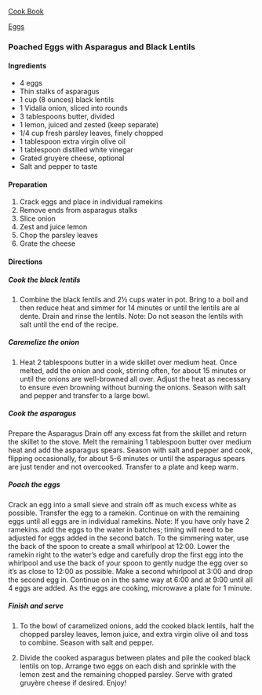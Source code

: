[Cook Book]()  

[Eggs]()  

### Poached Eggs with Asparagus and Black Lentils  

#### Ingredients  

* 4 eggs  
* Thin stalks of asparagus  
* 1 cup (8 ounces) black lentils  
* 1 Vidalia onion, sliced into rounds  
* 3 tablespoons butter, divided  
* 1 lemon, juiced and zested (keep separate)  
* 1/4 cup fresh parsley leaves, finely chopped  
* 1 tablespoon extra virgin olive oil  
* 1 tablespoon distilled white vinegar  
* Grated gruyère cheese, optional  
* Salt and pepper to taste  

#### Preparation  

1. Crack eggs and place in individual ramekins  
2. Remove ends from asparagus stalks  
3. Slice onion  
4. Zest and juice lemon  
5. Chop the parsley leaves  
6. Grate the cheese  

#### Directions  

##### Cook the black lentils  

1. Combine the black lentils and 2½ cups water in pot. Bring to a boil and then reduce heat and simmer for 14 minutes or until the lentils are al dente. Drain and rinse the lentils. Note: Do not season the lentils with salt until the end of the recipe.

##### Caremelize the onion  

1. Heat 2 tablespoons butter in a wide skillet over medium heat. Once melted, add the onion and cook, stirring often, for about 15 minutes or until the onions are well-browned all over. Adjust the heat as necessary to ensure even browning without burning the onions. Season with salt and pepper and transfer to a large bowl.

##### Cook the asparagus  

Prepare the Asparagus Drain off any excess fat from the skillet and return the skillet to the stove. Melt the remaining 1 tablespoon butter over medium heat and add the asparagus spears. Season with salt and pepper and cook, flipping occasionally, for about 5-6 minutes or until the asparagus spears are just tender and not overcooked. Transfer to a plate and keep warm.

##### Poach the eggs

Crack an egg into a small sieve and strain off as much excess white as possible. Transfer the egg to a ramekin. Continue on with the remaining eggs until all eggs are in individual ramekins. Note: If you have only have 2 ramekins. add the eggs to the water in batches; timing will need to be adjusted for eggs added in the second batch.
To the simmering water, use the back of the spoon to create a small whirlpool at 12:00. Lower the ramekin right to the water’s edge and carefully drop the first egg into the whirlpool and use the back of your spoon to gently nudge the egg over so it’s as close to 12:00 as possible. Make a second whirlpool at 3:00 and drop the second egg in. Continue on in the same way at 6:00 and at 9:00 until all 4 eggs are added.
As the eggs are cooking, microwave a plate for 1 minute.

##### Finish and serve  

1. To the bowl of caramelized onions, add the cooked black lentils, half the chopped parsley leaves, lemon juice, and extra virgin olive oil and toss to combine. Season with salt and pepper.

2. Divide the cooked asparagus between plates and pile the cooked black lentils on top. Arrange two eggs on each dish and sprinkle with the lemon zest and the remaining chopped parsley. Serve with grated gruyère cheese if desired. Enjoy!
